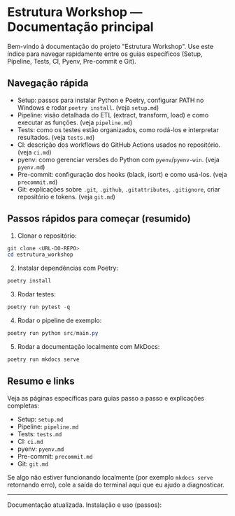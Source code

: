 # Estrutura Workshop — Documentação principal

Bem-vindo à documentação do projeto "Estrutura Workshop". Use este índice para navegar rapidamente entre os guias específicos (Setup, Pipeline, Tests, CI, Pyenv, Pre-commit e Git).

## Navegação rápida

- Setup: passos para instalar Python e Poetry, configurar PATH no Windows e rodar `poetry install`. (veja `setup.md`)
- Pipeline: visão detalhada do ETL (extract, transform, load) e como executar as funções. (veja `pipeline.md`)
- Tests: como os testes estão organizados, como rodá-los e interpretar resultados. (veja `tests.md`)
- CI: descrição dos workflows do GitHub Actions usados no repositório. (veja `ci.md`)
- pyenv: como gerenciar versões do Python com `pyenv`/`pyenv-win`. (veja `pyenv.md`)
- Pre-commit: configuração dos hooks (black, isort) e como usá-los. (veja `precommit.md`)
- Git: explicações sobre `.git`, `.github`, `.gitattributes`, `.gitignore`, criar repositório e tokens. (veja `git.md`)

## Passos rápidos para começar (resumido)

1. Clonar o repositório:

```powershell
git clone <URL-DO-REPO>
cd estrutura_workshop
```

2. Instalar dependências com Poetry:

```powershell
poetry install
```

3. Rodar testes:

```powershell
poetry run pytest -q
```

4. Rodar o pipeline de exemplo:

```powershell
poetry run python src/main.py
```

5. Rodar a documentação localmente com MkDocs:

```powershell
poetry run mkdocs serve
```

## Resumo e links

Veja as páginas específicas para guias passo a passo e explicações completas:

- Setup: `setup.md`
- Pipeline: `pipeline.md`
- Tests: `tests.md`
- CI: `ci.md`
- pyenv: `pyenv.md`
- Pre-commit: `precommit.md`
- Git: `git.md`

Se algo não estiver funcionando localmente (por exemplo `mkdocs serve` retornando erro), cole a saída do terminal aqui que eu ajudo a diagnosticar.

---

Documentação atualizada.
Instalação e uso (passos):
